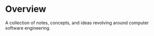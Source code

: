# Overview
A collection of notes, concepts, and ideas revolving around computer software engineering.